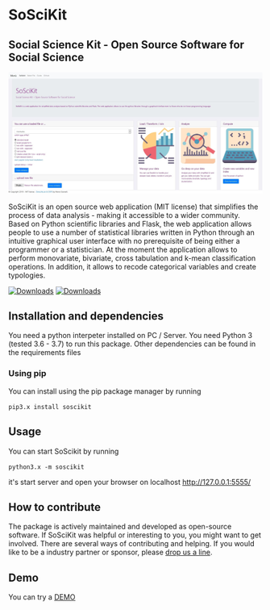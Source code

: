 # SoSciKit
## Social Science Kit - Open Source Software for Social Science
<img src="soscikit/static/images/1page.jpg" alt="Logo">


SoSciKit is an open source web application (MIT license) that simplifies the process of data analysis - making it accessible to a wider community. Based on Python scientific libraries and Flask, the web application allows people to use a number of statistical libraries written in Python through an intuitive graphical user interface with no prerequisite of being either a programmer or a statistician. At the moment the application allows to perform monovariate, bivariate, cross tabulation and k-mean classification operations. In addition, it allows to recode categorical variables and create typologies.

[![Downloads](https://pepy.tech/badge/soscikit)](https://pepy.tech/project/soscikit)
[![Downloads](https://pepy.tech/badge/soscikit/week)](https://pepy.tech/project/soscikit/week)

## Installation and dependencies
You need a python interpeter installed on PC / Server. 
You need Python 3 (tested 3.6 - 3.7) to run this package. Other dependencies can be found in the requirements files

### Using pip

You can install using the pip package manager by running

    pip3.x install soscikit

## Usage

You can start SoScikit by running

    python3.x -m soscikit

it's start server and open your browser on localhost http://127.0.0.1:5555/


## How to contribute

The package is actively maintained and developed as open-source software. If SoSciKit was helpful or interesting to you, you might want to get involved. There are several ways of contributing and helping. If you would like to be a industry partner or sponsor, please [drop us a line](mailto:scarselli@gmail.com).

## Demo

You can try a [DEMO](http://soscikit.eu.pythonanywhere.com/)

